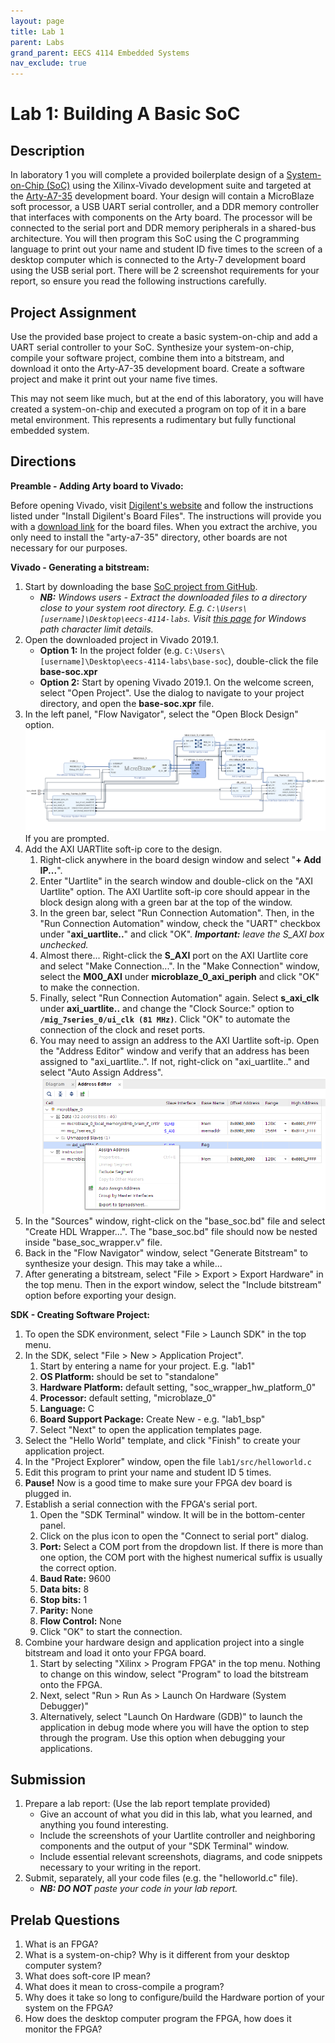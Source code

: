 ```yaml
---
layout: page
title: Lab 1
parent: Labs
grand_parent: EECS 4114 Embedded Systems
nav_exclude: true
---
```


# Lab 1: Building A Basic SoC

## Description

In laboratory 1 you will complete a provided boilerplate design of a [System-on-Chip (SoC)](https://en.wikipedia.org/wiki/System_on_a_chip) using the Xilinx-Vivado development suite and targeted at the [Arty-A7-35](https://www.xilinx.com/products/boards-and-kits/1-elhaap.html) development board. Your design will contain a MicroBlaze soft processor, a USB UART serial controller, and a DDR memory controller that interfaces with components on the Arty board. The processor will be connected to the serial port and DDR memory peripherals in a shared-bus architecture. You will then program this SoC using the C programming language to print out your name and student ID five times to the screen of a desktop computer which is connected to the Arty-7 development board using the USB serial port. There will be 2 screenshot requirements for your report, so ensure you read the following instructions carefully.

## Project Assignment

Use the provided base project to create a basic system-on-chip and add a UART serial controller to your SoC. Synthesize your system-on-chip, compile your software project, combine them into a bitstream, and download it onto the Arty-A7-35 development board. Create a software project and make it print out your name five times.

This may not seem like much, but at the end of this laboratory, you will have created a system-on-chip and executed a program on top of it in a bare metal environment. This represents a rudimentary but fully functional embedded system.

## Directions

**Preamble - Adding Arty board to Vivado:**

Before opening Vivado, visit [Digilent's website](https://digilent.com/reference/programmable-logic/guides/installing-vivado-and-vitis) and follow the instructions listed under "Install Digilent's Board Files". The instructions will provide you with a [download link](https://github.com/Digilent/vivado-boards/archive/master.zip) for the board files. When you extract the archive, you only need to install the "arty-a7-35" directory, other boards are not necessary for our purposes.  

**Vivado - Generating a bitstream:**

1. Start by downloading the base [SoC project from GitHub](https://github.com/tkamucheka/eecs-4114-labs).
    * _**NB:** Windows users - Extract the downloaded files to a directory close to your system root directory. E.g. `C:\Users\[username]\Desktop\eecs-4114-labs`. Visit [this page](https://learn.microsoft.com/en-us/windows/win32/fileio/maximum-file-path-limitation?tabs=registry) for Windows path character limit details._
2. Open the downloaded project in Vivado 2019.1.
    * **Option 1:** In the project folder (e.g. `C:\Users\[username]\Desktop\eecs-4114-labs\base-soc`), double-click the file **base-soc.xpr**
    * **Option 2:** Start by opening Vivado 2019.1. On the welcome screen, select "Open Project". Use the dialog to navigate to your project directory, and open the **base-soc.xpr** file.
3. In the left panel, "Flow Navigator", select the "Open Block Design" option. ![Base SoC Design](assets/base_soc.png)
    If you are prompted.
4. Add the AXI UARTlite soft-ip core to the design.
    1. Right-click anywhere in the board design window and select "**+ Add IP...**".
    2. Enter "Uartlite" in the search window and double-click on the "AXI Uartlite" option. The AXI Uartlite soft-ip core should appear in the block design along with a green bar at the top of the window.
    3. In the green bar, select "Run Connection Automation". Then, in the "Run Connection Automation" window, check the "UART" checkbox under "**axi_uartlite..**" and click "OK".
    _**Important:** leave the S_AXI box unchecked._
    4. Almost there... Right-click the **S_AXI** port on the AXI Uartlite core and select "Make Connection...". In the "Make Connection" window, select the **M00_AXI** under **microblaze_0_axi_periph** and click "OK" to make the connection.
    5. Finally, select "Run Connection Automation" again. Select **s_axi_clk** under **axi_uartlite..** and change the "Clock Source:" option to **`/mig_7series_0/ui_clk (81 MHz)`**. Click "OK" to automate the connection of the clock and reset ports.
    6. You may need to assign an address to the AXI Uartlite soft-ip. Open the "Address Editor" window and verify that an address has been assigned to "axi_uartlite..". If not, right-click on "axi_uartlite.." and select "Auto Assign Address". ![Auto Assign UART Address](assets/addressing.png)
5. In the "Sources" window, right-click on the "base_soc.bd" file and select "Create HDL Wrapper...". The "base_soc.bd" file should now be nested inside "base_soc_wrapper.v" file.
6. Back in the "Flow Navigator" window, select "Generate Bitstream" to synthesize your design. This may take a while...
7. After generating a bitstream, select "File > Export > Export Hardware" in the top menu. Then in the export window, select the "Include bitstream" option before exporting your design.

**SDK - Creating Software Project:**

1. To open the SDK environment, select "File > Launch SDK" in the top menu.
2. In the SDK, select "File > New > Application Project".
    1. Start by entering a name for your project. E.g. "lab1"
    2. **OS Platform:** should be set to "standalone"
    3. **Hardware Platform:** default setting, "soc_wrapper_hw_platform_0"
    4. **Processor:** default setting, "microblaze_0"
    5. **Language:** C
    6. **Board Support Package:** Create New - e.g. "lab1_bsp"
    7. Select "Next" to open the application templates page.
3. Select the "Hello World" template, and click "Finish" to create your application project.
4. In the "Project Explorer" window, open the file `lab1/src/helloworld.c`
5. Edit this program to print your name and student ID 5 times.
6. **Pause!** Now is a good time to make sure your FPGA dev board is plugged in.
7. Establish a serial connection with the FPGA's serial port.
    1. Open the "SDK Terminal" window. It will be in the bottom-center panel.
    2. Click on the plus icon to open the "Connect to serial port" dialog.
    3. **Port:** Select a COM port from the dropdown list. If there is more than one option, the COM port with the highest numerical suffix is usually the correct option.
    4. **Baud Rate:** 9600
    5. **Data bits:** 8
    6. **Stop bits:** 1
    7. **Parity:** None
    8. **Flow Control:** None
    9. Click "OK" to start the connection.
8. Combine your hardware design and application project into a single bitstream and load it onto your FPGA board.
    1. Start by selecting "Xilinx > Program FPGA" in the top menu. Nothing to change on this window, select "Program" to load the bitstream onto the FPGA.
    2. Next, select "Run > Run As > Launch On Hardware (System Debugger)"
    3. Alternatively, select "Launch On Hardware (GDB)" to launch the application in debug mode where you will have the option to step through the program. Use this option when debugging your applications.

## Submission

1. Prepare a lab report: (Use the lab report template provided)
    * Give an account of what you did in this lab, what you learned, and anything you found interesting.
    * Include the screenshots of your Uartlite controller and neighboring components and the output of your "SDK Terminal" window.
    * Include essential relevant screenshots, diagrams, and code snippets necessary to your writing in the report.  
2. Submit, separately, all your code files (e.g. the "helloworld.c" file).
    * _**NB: DO NOT** paste your code in your lab report._ 

## Prelab Questions

1. What is an FPGA?
2. What is a system-on-chip? Why is it different from your desktop computer system?
3. What does soft-core IP mean?
4. What does it mean to cross-compile a program?
5. Why does it take so long to configure/build the Hardware portion of your system on the FPGA?
6. How does the desktop computer program the FPGA, how does it monitor the FPGA?
